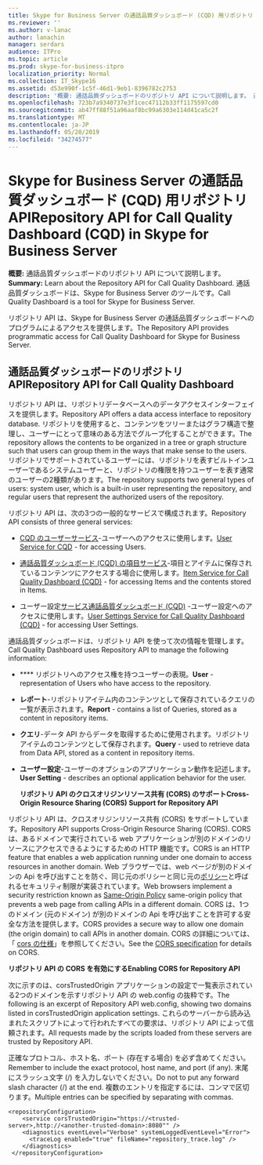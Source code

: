 ```yaml
---
title: Skype for Business Server の通話品質ダッシュボード (CQD) 用リポジトリ API
ms.reviewer: ''
ms.author: v-lanac
author: lanachin
manager: serdars
audience: ITPro
ms.topic: article
ms.prod: skype-for-business-itpro
localization_priority: Normal
ms.collection: IT_Skype16
ms.assetid: d53e990f-1c5f-46d1-9eb1-8396782c2753
description: '概要: 通話品質ダッシュボードのリポジトリ API について説明します。 通話品質ダッシュボードは、Skype for Business Server のツールです。'
ms.openlocfilehash: 723b7a9340737e3f1cec47112b33ff1175597cd0
ms.sourcegitcommit: ab47ff88f51a96aaf8bc99a6303e114d41ca5c2f
ms.translationtype: MT
ms.contentlocale: ja-JP
ms.lasthandoff: 05/20/2019
ms.locfileid: "34274577"
---
```

# <a name="repository-api-for-call-quality-dashboard-cqd-in-skype-for-business-server"></a><span data-ttu-id="deb1d-104">Skype for Business Server の通話品質ダッシュボード (CQD) 用リポジトリ API</span><span class="sxs-lookup"><span data-stu-id="deb1d-104">Repository API for Call Quality Dashboard (CQD) in Skype for Business Server</span></span>
 
<span data-ttu-id="deb1d-105">**概要:** 通話品質ダッシュボードのリポジトリ API について説明します。</span><span class="sxs-lookup"><span data-stu-id="deb1d-105">**Summary:** Learn about the Repository API for Call Quality Dashboard.</span></span> <span data-ttu-id="deb1d-106">通話品質ダッシュボードは、Skype for Business Server のツールです。</span><span class="sxs-lookup"><span data-stu-id="deb1d-106">Call Quality Dashboard is a tool for Skype for Business Server.</span></span>
  
<span data-ttu-id="deb1d-107">リポジトリ API は、Skype for Business Server の通話品質ダッシュボードへのプログラムによるアクセスを提供します。</span><span class="sxs-lookup"><span data-stu-id="deb1d-107">The Repository API provides programmatic access for Call Quality Dashboard for Skype for Business Server.</span></span>
  
## <a name="repository-api-for-call-quality-dashboard"></a><span data-ttu-id="deb1d-108">通話品質ダッシュボードのリポジトリ API</span><span class="sxs-lookup"><span data-stu-id="deb1d-108">Repository API for Call Quality Dashboard</span></span>

<span data-ttu-id="deb1d-109">リポジトリ API は、リポジトリデータベースへのデータアクセスインターフェイスを提供します。</span><span class="sxs-lookup"><span data-stu-id="deb1d-109">Repository API offers a data access interface to repository database.</span></span> <span data-ttu-id="deb1d-110">リポジトリを使用すると、コンテンツをツリーまたはグラフ構造で整理し、ユーザーにとって意味のある方法でグループ化することができます。</span><span class="sxs-lookup"><span data-stu-id="deb1d-110">The repository allows the contents to be organized in a tree or graph structure such that users can group them in the ways that make sense to the users.</span></span> <span data-ttu-id="deb1d-111">リポジトリでサポートされているユーザーには、リポジトリを表すビルトインユーザーであるシステムユーザーと、リポジトリの権限を持つユーザーを表す通常のユーザーの2種類があります。</span><span class="sxs-lookup"><span data-stu-id="deb1d-111">The repository supports two general types of users: system user, which is a built-in user representing the repository, and regular users that represent the authorized users of the repository.</span></span>
  
<span data-ttu-id="deb1d-112">リポジトリ API は、次の3つの一般的なサービスで構成されます。</span><span class="sxs-lookup"><span data-stu-id="deb1d-112">Repository API consists of three general services:</span></span> 
  
- <span data-ttu-id="deb1d-113">[CQD のユーザーサービス](user-service.md)-ユーザーへのアクセスに使用します。</span><span class="sxs-lookup"><span data-stu-id="deb1d-113">[User Service for CQD](user-service.md) - for accessing Users.</span></span>
    
- <span data-ttu-id="deb1d-114">[通話品質ダッシュボード (CQD) の項目サービス](item-service.md)-項目とアイテムに保存されているコンテンツにアクセスする場合に使用します。</span><span class="sxs-lookup"><span data-stu-id="deb1d-114">[Item Service for Call Quality Dashboard (CQD)](item-service.md) - for accessing Items and the contents stored in Items.</span></span>
    
- <span data-ttu-id="deb1d-115">ユーザー設定[サービス通話品質ダッシュボード (CQD)](user-settings-service.md) -ユーザー設定へのアクセスに使用します。</span><span class="sxs-lookup"><span data-stu-id="deb1d-115">[User Settings Service for Call Quality Dashboard (CQD)](user-settings-service.md) - for accessing User Settings.</span></span>
    
<span data-ttu-id="deb1d-116">通話品質ダッシュボードは、リポジトリ API を使って次の情報を管理します。</span><span class="sxs-lookup"><span data-stu-id="deb1d-116">Call Quality Dashboard uses Repository API to manage the following information:</span></span> 
  
- <span data-ttu-id="deb1d-117">\*\*\*\* リポジトリへのアクセス権を持つユーザーの表現。</span><span class="sxs-lookup"><span data-stu-id="deb1d-117">**User** - representation of Users who have access to the repository.</span></span>
    
- <span data-ttu-id="deb1d-118">**レポート**-リポジトリアイテム内のコンテンツとして保存されているクエリの一覧が表示されます。</span><span class="sxs-lookup"><span data-stu-id="deb1d-118">**Report** - contains a list of Queries, stored as a content in repository items.</span></span>
    
- <span data-ttu-id="deb1d-119">**クエリ**-データ API からデータを取得するために使用されます。リポジトリアイテムのコンテンツとして保存されます。</span><span class="sxs-lookup"><span data-stu-id="deb1d-119">**Query** - used to retrieve data from Data API, stored as a content in repository items.</span></span>
    
- <span data-ttu-id="deb1d-120">**ユーザー設定**-ユーザーのオプションのアプリケーション動作を記述します。</span><span class="sxs-lookup"><span data-stu-id="deb1d-120">**User Setting** - describes an optional application behavior for the user.</span></span>
    
  <span data-ttu-id="deb1d-121">**リポジトリ API のクロスオリジンリソース共有 (CORS) のサポート**</span><span class="sxs-lookup"><span data-stu-id="deb1d-121">**Cross-Origin Resource Sharing (CORS) Support for Repository API**</span></span>
  
<span data-ttu-id="deb1d-122">リポジトリ API は、クロスオリジンリソース共有 (CORS) をサポートしています。</span><span class="sxs-lookup"><span data-stu-id="deb1d-122">Repository API supports Cross-Origin Resource Sharing (CORS).</span></span> <span data-ttu-id="deb1d-123">CORS は、あるドメインで実行されている web アプリケーションが別のドメインのリソースにアクセスできるようにするための HTTP 機能です。</span><span class="sxs-lookup"><span data-stu-id="deb1d-123">CORS is an HTTP feature that enables a web application running under one domain to access resources in another domain.</span></span> <span data-ttu-id="deb1d-124">Web ブラウザーでは、web ページが別のドメインの Api を呼び出すことを防ぐ、同じ元のポリシーと同じ元の[ポリシー](https://www.w3.org/Security/wiki/Same_Origin_Policy)と呼ばれるセキュリティ制限が実装されています。</span><span class="sxs-lookup"><span data-stu-id="deb1d-124">Web browsers implement a security restriction known as [Same-Origin Policy](https://www.w3.org/Security/wiki/Same_Origin_Policy) same-origin policy that prevents a web page from calling APIs in a different domain.</span></span> <span data-ttu-id="deb1d-125">CORS は、1つのドメイン (元のドメイン) が別のドメインの Api を呼び出すことを許可する安全な方法を提供します。</span><span class="sxs-lookup"><span data-stu-id="deb1d-125">CORS provides a secure way to allow one domain (the origin domain) to call APIs in another domain.</span></span> <span data-ttu-id="deb1d-126">CORS の詳細については、「 [cors の仕様](https://www.w3.org/TR/cors/)」を参照してください。</span><span class="sxs-lookup"><span data-stu-id="deb1d-126">See the [CORS specification](https://www.w3.org/TR/cors/) for details on CORS.</span></span>
  
 <span data-ttu-id="deb1d-127">**リポジトリ API の CORS を有効にする**</span><span class="sxs-lookup"><span data-stu-id="deb1d-127">**Enabling CORS for Repository API**</span></span>
  
 <span data-ttu-id="deb1d-128">次に示すのは、corsTrustedOrigin アプリケーションの設定で一覧表示されている2つのドメインを示すリポジトリ API の web.config の抜粋です。</span><span class="sxs-lookup"><span data-stu-id="deb1d-128">The following is an excerpt of Repository API web.config, showing two domains listed in corsTrustedOrigin application settings.</span></span> <span data-ttu-id="deb1d-129">これらのサーバーから読み込まれたスクリプトによって行われたすべての要求は、リポジトリ API によって信頼されます。</span><span class="sxs-lookup"><span data-stu-id="deb1d-129">All requests made by the scripts loaded from these servers are trusted by Repository API.</span></span>
  
<span data-ttu-id="deb1d-130">正確なプロトコル、ホスト名、ポート (存在する場合) を必ず含めてください。</span><span class="sxs-lookup"><span data-stu-id="deb1d-130">Remember to include the exact protocol, host name, and port (if any).</span></span> <span data-ttu-id="deb1d-131">末尾にスラッシュ文字 (/) を入力しないでください。</span><span class="sxs-lookup"><span data-stu-id="deb1d-131">Do not to put any forward slash character (/) at the end.</span></span> <span data-ttu-id="deb1d-132">複数のエントリを指定するには、コンマで区切ります。</span><span class="sxs-lookup"><span data-stu-id="deb1d-132">Multiple entries can be specified by separating with commas.</span></span>
  
```
<repositoryConfiguration>
    <service corsTrustedOrigin="https://<trusted-server>,http://<another-trusted-domain>:8080"" />
    <diagnostics eventLevel="Verbose" systemLoggedEventLevel="Error">
      <traceLog enabled="true" fileName="repository_trace.log" />
    </diagnostics>
 </repositoryConfiguration>
```



